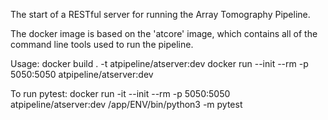 The start of a RESTful server for running the Array Tomography Pipeline.

The docker image is based on the 'atcore' image, which contains all of the command line tools used to run the pipeline.

Usage:
    docker build . -t atpipeline/atserver:dev
    docker run --init --rm -p 5050:5050 atpipeline/atserver:dev

To run pytest:
    docker run -it --init --rm -p 5050:5050 atpipeline/atserver:dev /app/ENV/bin/python3 -m pytest
